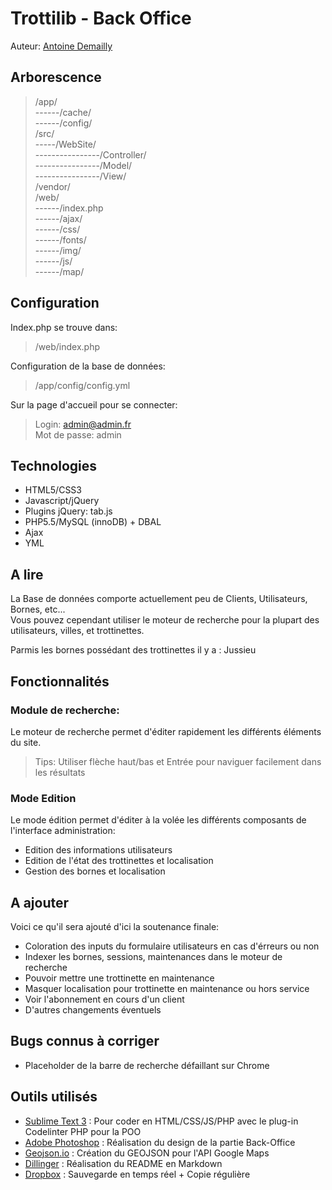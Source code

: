 # Trottilib - Back Office

Auteur: [Antoine Demailly]

## Arborescence
>/app/  
> ------/cache/  
> ------/config/  
>/src/  
> -----/WebSite/  
> ----------------/Controller/  
> ----------------/Model/  
> ----------------/View/  
>/vendor/  
>/web/  
> ------/index.php  
> ------/ajax/  
> ------/css/  
> ------/fonts/  
> ------/img/  
> ------/js/  
> ------/map/  

## Configuration
Index.php se trouve dans:
>/web/index.php

Configuration de la base de données:
>/app/config/config.yml

Sur la page d'accueil pour se connecter:
>Login: admin@admin.fr  
>Mot de passe: admin

## Technologies
- HTML5/CSS3
- Javascript/jQuery
- Plugins jQuery: tab.js
- PHP5.5/MySQL (innoDB) + DBAL
- Ajax
- YML

## A lire
La Base de données comporte actuellement peu de Clients, Utilisateurs, Bornes, etc...  
Vous pouvez cependant utiliser le moteur de recherche pour la plupart des utilisateurs, villes, et trottinettes.

Parmis les bornes possédant des trottinettes il y a : Jussieu

## Fonctionnalités
### Module de recherche:
Le moteur de recherche permet d'éditer rapidement les différents éléments du site.
>Tips: Utiliser flèche haut/bas et Entrée pour naviguer facilement dans les résultats

### Mode Edition
Le mode édition permet d'éditer à la volée les différents composants de l'interface administration:
- Edition des informations utilisateurs
- Edition de l'état des trottinettes et localisation
- Gestion des bornes et localisation

## A ajouter
Voici ce qu'il sera ajouté d'ici la soutenance finale:
- Coloration des inputs du formulaire utilisateurs en cas d'érreurs ou non
- Indexer les bornes, sessions, maintenances dans le moteur de recherche
- Pouvoir mettre une trottinette en maintenance
- Masquer localisation pour trottinette en maintenance ou hors service
- Voir l'abonnement en cours d'un client
- D'autres changements éventuels

## Bugs connus à corriger
- Placeholder de la barre de recherche défaillant sur Chrome

## Outils utilisés
- [Sublime Text 3] : Pour coder en HTML/CSS/JS/PHP avec le plug-in Codelinter PHP pour la POO
- [Adobe Photoshop] : Réalisation du design de la partie Back-Office
- [Geojson.io] : Création du GEOJSON pour l'API Google Maps
- [Dillinger] : Réalisation du README en Markdown
- [Dropbox] : Sauvegarde en temps réel + Copie régulière

[Antoine Demailly]:http://www.antoinedemailly.fr
[Dillinger]:http://dillinger.io/
[Geojson.io]:http://geojson.io/
[Dropbox]:https://www.dropbox.com/home
[Sublime Text 3]:http://www.sublimetext.com/3
[Adobe Photoshop]:http://www.adobe.com/fr/products/photoshop.html

